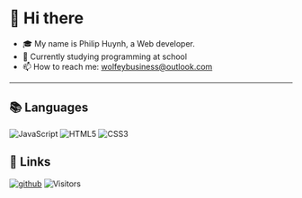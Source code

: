 # 👋 Hi there

- 🎓 My name is Philip Huynh, a Web developer.
- 🌱 Currently studying programming at school
- 📫 How to reach me: [wolfeybusiness@outlook.com](mailto:wolfeybusiness@outlook.com)

---

## 📚 Languages

![JavaScript](https://img.shields.io/badge/JavaScript-4d4505?style=for-the-badge&logo=JavaScript) ![HTML5](https://img.shields.io/badge/HTML5-E34F26?style=for-the-badge&logo=HTML5&logoColor=white) ![CSS3](https://img.shields.io/badge/CSS3-1572B6?style=for-the-badge&logo=CSS3)

## 🔗 Links

[![github](https://img.shields.io/badge/GitHub-000000?style=for-the-badge&logo=GitHub&logoColor=white)](https://github.com/WoIfey) ![Visitors](https://api.visitorbadge.io/api/visitors?path=https%3A%2F%2Fgithub.com%2FWoIfey&labelColor=%23000000&countColor=%23e34f26)
